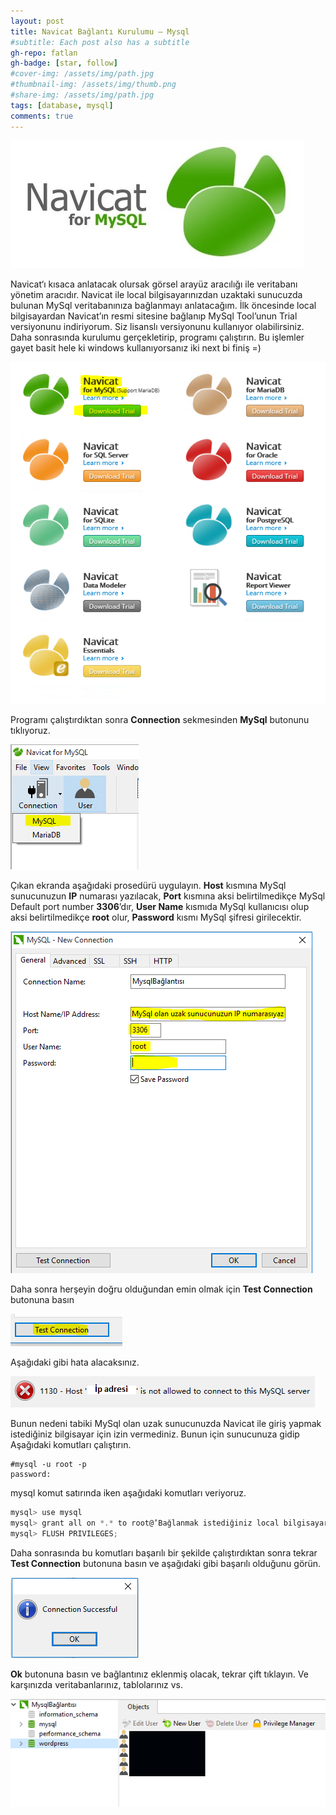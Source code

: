 ```yaml
---
layout: post
title: Navicat Bağlantı Kurulumu – Mysql
#subtitle: Each post also has a subtitle
gh-repo: fatlan
gh-badge: [star, follow]
#cover-img: /assets/img/path.jpg
#thumbnail-img: /assets/img/thumb.png
#share-img: /assets/img/path.jpg
tags: [database, mysql]
comments: true
---
```


![Crepe](assets/img/navicat-mysql-connect/navmy01.png)

Navicat‘ı kısaca anlatacak olursak görsel arayüz aracılığı ile veritabanı yönetim aracıdır. Navicat ile local bilgisayarınızdan uzaktaki sunucuzda bulunan MySql veritabanınıza bağlanmayı anlatacağım.
İlk öncesinde local bilgisayardan Navicat’ın resmi sitesine bağlanıp MySql Tool’unun Trial versiyonunu indiriyorum. Siz lisanslı versiyonunu kullanıyor olabilirsiniz. Daha sonrasında kurulumu gerçekletirip, programı çalıştırın. Bu işlemler gayet basit hele ki windows kullanıyorsanız iki next bi finiş =)

![Crepe](assets/img/navicat-mysql-connect/navmy02.png)

Programı çalıştırdıktan sonra **Connection** sekmesinden **MySql** butonunu tıklıyoruz.

![Crepe](assets/img/navicat-mysql-connect/navmy03.png)

Çıkan ekranda aşağıdaki prosedürü uygulayın. **Host** kısmına MySql sunucunuzun **IP** numarası yazılacak, **Port** kısmına aksi belirtilmedikçe MySql Default port number **3306**’dır, **User Name** kısmıda MySql kullanıcısı olup aksi belirtilmedikçe **root** olur, **Password** kısmı MySql şifresi girilecektir.

![Crepe](assets/img/navicat-mysql-connect/navmy04.png)

Daha sonra herşeyin doğru olduğundan emin olmak için **Test Connection** butonuna basın

![Crepe](assets/img/navicat-mysql-connect/navmy05.png)

Aşağıdaki gibi hata alacaksınız.

![Crepe](assets/img/navicat-mysql-connect/navmy06.png)

Bunun nedeni tabiki MySql olan uzak sunucunuzda Navicat ile giriş yapmak istediğiniz bilgisayar için izin vermediniz. Bunun için sunucunuza gidip Aşağıdaki komutları çalıştırın.

~~~
#mysql -u root -p
password:
~~~

mysql komut satırında iken aşağıdaki komutları veriyoruz.

~~~javascript
mysql> use mysql
mysql> grant all on *.* to root@’Bağlanmak istediğiniz local bilgisayarınızın IP adresi’ identified by ‘root-şifreniz’;
mysql> FLUSH PRIVILEGES;
~~~

Daha sonrasında bu komutları başarılı bir şekilde çalıştırdıktan sonra tekrar **Test Connection** butonuna basın ve aşağıdaki gibi başarılı olduğunu görün.

![Crepe](assets/img/navicat-mysql-connect/navmy07.png)

**Ok** butonuna basın ve bağlantınız eklenmiş olacak, tekrar çift tıklayın. Ve karşınızda veritabanlarınız, tablolarınız vs.

![Crepe](assets/img/navicat-mysql-connect/navmy08.png)

